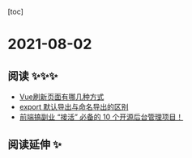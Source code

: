 
[toc]

# 2021-08-02

## 阅读 ✨✨✨

* [Vue刷新页面有哪几种方式](http://wiki.i-fanr.com/2021/07/30/vue-refresh/)
* [export 默认导出与命名导出的区别](https://jakearchibald.com/2021/export-default-thing-vs-thing-as-default/)
* [前端搞副业 “接活” 必备的 10 个开源后台管理项目！](https://mp.weixin.qq.com/s?__biz=MzI0MzIyMDM5Ng==&mid=2649836509&idx=1&sn=f6a8409cb673a5cd4ba793ef8aa8313d)

## 阅读延伸 ✨
